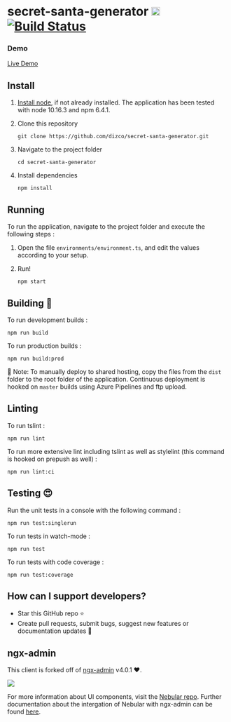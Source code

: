 # secret-santa-generator [<img src="https://i.imgur.com/oMcxwZ0.png" alt="Eva Design System" height="20px" />](https://eva.design) [![Build Status](https://dev.azure.com/gabrielbourgault/Secret%20Santa/_apis/build/status/dizco.secret-santa-generator?branchName=master)](https://dev.azure.com/gabrielbourgault/Secret%20Santa/_build/latest?definitionId=11&branchName=master)

### Demo

<a target="_blank" href="https://secretsantagenerator.kiosoft.ca">Live Demo</a>

## Install

1. [Install node](https://nodejs.org/en/), if not already installed. The application has been tested with node 10.16.3 and npm 6.4.1.

2. Clone this repository 
    ```shell
    git clone https://github.com/dizco/secret-santa-generator.git
    ```

3. Navigate to the project folder
    ```shell
    cd secret-santa-generator
    ```

4. Install dependencies
    ```shell
    npm install
    ```

## Running

To run the application, navigate to the project folder and execute the following steps :

1. Open the file `environments/environment.ts`, and edit the values according to your setup.

2. Run!
    ```shell
    npm start
    ```

## Building :construction_worker:

To run development builds :
```shell
npm run build
```

To run production builds :
```shell
npm run build:prod
```

:rocket: Note: To manually deploy to shared hosting, copy the files from the `dist` folder to the root folder of the application. Continuous deployment is hooked on `master` builds using Azure Pipelines and ftp upload.

## Linting

To run tslint :
```shell
npm run lint
```

To run more extensive lint including tslint as well as stylelint (this command is hooked on prepush as well) :
```shell
npm run lint:ci
```

## Testing :heart_eyes:

Run the unit tests in a console with the following command :
```shell
npm run test:singlerun
```

To run tests in watch-mode :
```shell
npm run test
```

To run tests with code coverage :
```shell
npm run test:coverage
```

## How can I support developers?
- Star this GitHub repo :star:
- Create pull requests, submit bugs, suggest new features or documentation updates :wrench:

## ngx-admin
This client is forked off of [ngx-admin](https://github.com/akveo/nebular) v4.0.1 :heart:.

<a target="_blank" href="http://akveo.com/ngx-admin/"><img src="https://i.imgur.com/iJu2YDF.png"/></a>

For more information about UI components, visit the [Nebular repo](https://github.com/akveo/nebular). Further documentation about the intergation of Nebular with ngx-admin can be found [here](https://akveo.github.io/nebular/#/docs/installation/based-on-starter-kit-ngxadmin).

